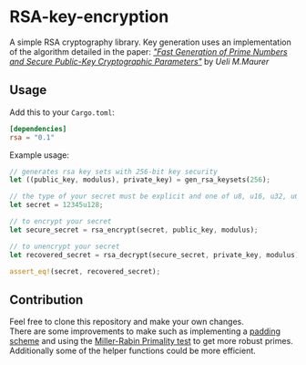 # RSA-key-encryption

A simple RSA cryptography library. Key generation uses an implementation of the algorithm detailed in the paper: *["Fast Generation of Prime Numbers and  Secure Public-Key Cryptographic Parameters"](https://link.springer.com/content/pdf/10.1007/BF00202269.pdf)* by *Ueli M.Maurer*

## Usage

Add this to your `Cargo.toml`:

```toml
[dependencies]
rsa = "0.1"
```

Example usage:

```rust
// generates rsa key sets with 256-bit key security
let ((public_key, modulus), private_key) = gen_rsa_keysets(256);

// the type of your secret must be explicit and one of u8, u16, u32, u64, and u128
let secret = 12345u128;

// to encrypt your secret
let secure_secret = rsa_encrypt(secret, public_key, modulus);

// to unencrypt your secret
let recovered_secret = rsa_decrypt(secure_secret, private_key, modulus);

assert_eq!(secret, recovered_secret);
```

## Contribution

Feel free to clone this repository and make your own changes. \
There are some improvements to make such as implementing a [padding scheme](https://en.wikipedia.org/wiki/Padding_(cryptography)) and using the [Miller-Rabin Primality test](https://en.wikipedia.org/wiki/Miller%E2%80%93Rabin_primality_test) to get more robust primes. \
Additionally some of the helper functions could be more efficient.
